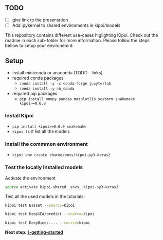 ## TODO
- [ ] give link to the presentation
- [ ] Add ipykernel to shared environments in kipoi/models

This repository contains different use-cases higlighting Kipoi. Check out the readme in each sub-folder for more information. Please follow the steps bellow to setup your environemnt:

## Setup

- Install miniconda or anaconda (TODO - links)
- required conda packages
  - `conda install -y -c conda-forge jupyterlab`
  - `conda install -y nb_conda`
- required pip packages
  - `pip install numpy pandas matplotlib seaborn snakemake kipoi>=0.6.0`

### Install Kipoi

- `pip install kipoi>=0.6.0 snakemake`
- `kipoi ls`  # list all the models

### Install the commmon environment

- `kipoi env create shared/envs/kipoi-py3-keras2`

### Test the locally installed models

Activate the environment
```bash
source activate kipoi-shared__envs__kipoi-py3-keras2
```

Test all the used models in the tutorials:

```bash
kipoi test Basset --source=kipoi
```

```bash
kipoi test DeepSEA/predict --source=kipoi
```

```bash
kipoi test DeepBind/.... --source=kipoi
```

**Next step: [1-getting-started](1-getting-started)**